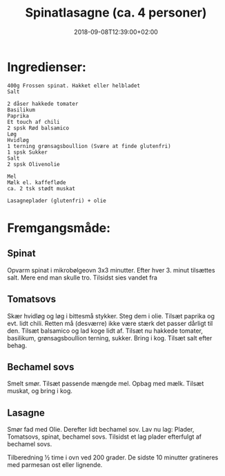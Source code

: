 ﻿---
title: "Spinatlasagne (ca. 4 personer)"
date: 2018-09-08T12:39:00+02:00
draft: false
---
# Ingredienser:

	400g Frossen spinat. Hakket eller helbladet
	Salt

	2 dåser hakkede tomater
	Basilikum
	Paprika
	Et touch af chili
	2 spsk Rød balsamico
	Løg
	Hvidløg
	1 terning grønsagsboullion (Svære at finde glutenfri)
	1 spsk Sukker
	Salt
	2 spsk Olivenolie

	Mel
	Mælk el. kaffefløde
	ca. 2 tsk stødt muskat

	Lasagneplader (glutenfri) + olie


# Fremgangsmåde:

## Spinat
Opvarm spinat i mikrobølgeovn 3x3 minutter. Efter hver 3. minut tilsættes salt. Mere end man skulle tro.
Tilsidst sies vandet fra

## Tomatsovs
Skær hvidløg og løg i bittesmå stykker. Steg dem i olie. Tilsæt paprika og evt. lidt chili. Retten må (desværre) ikke være stærk det passer dårligt til den. Tilsæt balsamico og lad koge lidt af. Tilsæt nu hakkede tomater, basilikum, grønsagsboullion terning, sukker. Bring i kog. Tilsæt salt efter behag.

## Bechamel sovs
Smelt smør. Tilsæt passende mængde mel. Opbag med mælk. Tilsæt muskat, og bring i kog.

## Lasagne
Smør fad med Olie. Derefter lidt bechamel sov. Lav nu lag: Plader, Tomatsovs, spinat, bechamel sovs. Tilsidst et lag plader efterfulgt af bechamel sovs.

Tilberedning ½ time i ovn ved 200 grader. De sidste 10 minutter gratineres med parmesan ost eller lignende.

